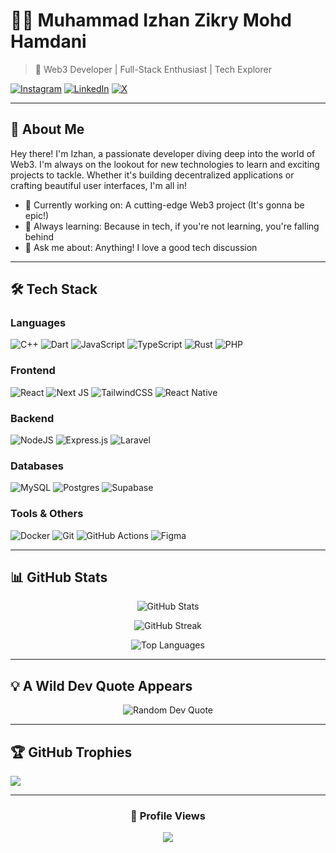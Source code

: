 # 👨‍💻 Muhammad Izhan Zikry Mohd Hamdani

> 🚀 Web3 Developer | Full-Stack Enthusiast | Tech Explorer

[![Instagram](https://img.shields.io/badge/Instagram-%23E4405F.svg?logo=Instagram&logoColor=white)](https://instagram.com/_zikrizhan) [![LinkedIn](https://img.shields.io/badge/LinkedIn-%230077B5.svg?logo=linkedin&logoColor=white)](https://linkedin.com/in/muhammad-izhan-zikry-mohd-hamdani-479a1027a) [![X](https://img.shields.io/badge/X-black.svg?logo=X&logoColor=white)](https://x.com/izhann_nn)

---

## 🌟 About Me

Hey there! I'm Izhan, a passionate developer diving deep into the world of Web3. I'm always on the lookout for new technologies to learn and exciting projects to tackle. Whether it's building decentralized applications or crafting beautiful user interfaces, I'm all in!

- 🔭 Currently working on: A cutting-edge Web3 project (It's gonna be epic!)
- 🌱 Always learning: Because in tech, if you're not learning, you're falling behind
- 💬 Ask me about: Anything! I love a good tech discussion

---

## 🛠️ Tech Stack

### Languages
![C++](https://img.shields.io/badge/c++-%2300599C.svg?style=for-the-badge&logo=c%2B%2B&logoColor=white) ![Dart](https://img.shields.io/badge/dart-%230175C2.svg?style=for-the-badge&logo=dart&logoColor=white) ![JavaScript](https://img.shields.io/badge/javascript-%23323330.svg?style=for-the-badge&logo=javascript&logoColor=%23F7DF1E) ![TypeScript](https://img.shields.io/badge/typescript-%23007ACC.svg?style=for-the-badge&logo=typescript&logoColor=white) ![Rust](https://img.shields.io/badge/rust-%23000000.svg?style=for-the-badge&logo=rust&logoColor=white) ![PHP](https://img.shields.io/badge/php-%23777BB4.svg?style=for-the-badge&logo=php&logoColor=white)

### Frontend
![React](https://img.shields.io/badge/react-%2320232a.svg?style=for-the-badge&logo=react&logoColor=%2361DAFB) ![Next JS](https://img.shields.io/badge/Next-black?style=for-the-badge&logo=next.js&logoColor=white) ![TailwindCSS](https://img.shields.io/badge/tailwindcss-%2338B2AC.svg?style=for-the-badge&logo=tailwind-css&logoColor=white) ![React Native](https://img.shields.io/badge/react_native-%2320232a.svg?style=for-the-badge&logo=react&logoColor=%2361DAFB)

### Backend
![NodeJS](https://img.shields.io/badge/node.js-6DA55F?style=for-the-badge&logo=node.js&logoColor=white) ![Express.js](https://img.shields.io/badge/express.js-%23404d59.svg?style=for-the-badge&logo=express&logoColor=%2361DAFB) ![Laravel](https://img.shields.io/badge/laravel-%23FF2D20.svg?style=for-the-badge&logo=laravel&logoColor=white)

### Databases
![MySQL](https://img.shields.io/badge/mysql-4479A1.svg?style=for-the-badge&logo=mysql&logoColor=white) ![Postgres](https://img.shields.io/badge/postgres-%23316192.svg?style=for-the-badge&logo=postgresql&logoColor=white) ![Supabase](https://img.shields.io/badge/Supabase-3ECF8E?style=for-the-badge&logo=supabase&logoColor=white)

### Tools & Others
![Docker](https://img.shields.io/badge/docker-%230db7ed.svg?style=for-the-badge&logo=docker&logoColor=white) ![Git](https://img.shields.io/badge/git-%23F05033.svg?style=for-the-badge&logo=git&logoColor=white) ![GitHub Actions](https://img.shields.io/badge/github%20actions-%232671E5.svg?style=for-the-badge&logo=githubactions&logoColor=white) ![Figma](https://img.shields.io/badge/figma-%23F24E1E.svg?style=for-the-badge&logo=figma&logoColor=white)

---

## 📊 GitHub Stats

<div align="center">

![GitHub Stats](https://github-readme-stats.vercel.app/api?username=goodbyeO0&theme=radical&hide_border=true&include_all_commits=true&count_private=true)

![GitHub Streak](https://github-readme-streak-stats.herokuapp.com/?user=goodbyeO0&theme=radical&hide_border=true)

![Top Languages](https://github-readme-stats.vercel.app/api/top-langs/?username=goodbyeO0&theme=radical&hide_border=true&include_all_commits=true&count_private=true&layout=compact)

</div>

---

## 💡 A Wild Dev Quote Appears

<div align="center">

![Random Dev Quote](https://quotes-github-readme.vercel.app/api?type=horizontal&theme=radical)

</div>

---

## 🏆 GitHub Trophies

![](https://github-profile-trophy.vercel.app/?username=goodbyeO0&theme=radical&no-frame=false&no-bg=true&margin-w=4)

---

<div align="center">

### 👀 Profile Views

![](https://visitcount.itsvg.in/api?id=goodbyeO0&icon=5&color=11)

</div>

<!-- Crafted with ❤️ by Izhan -->
